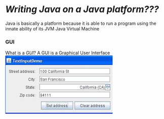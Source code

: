 # _Writing Java on a Java platform???_  
Java is basically a platform because it is able to run a program using the innate ability of its JVM Java Virtual Machine 

### GUI

What is a _GUI_? A GUI is a Graphical User Interface  
![Graphical User Interface](gui.PNG)